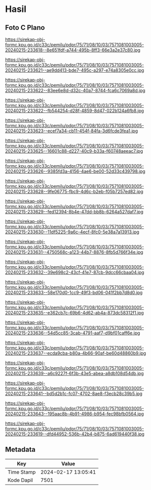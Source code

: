 # Hasil

## Foto C Plano

https://sirekap-obj-formc.kpu.go.id/c33c/pemilu/pdpr/75/71/08/10/03/7571081003005-20240215-233618--8e651fdf-a744-495b-8ff3-66e3a2e37c80.jpg

https://sirekap-obj-formc.kpu.go.id/c33c/pemilu/pdpr/75/71/08/10/03/7571081003005-20240215-233621--ae9dd413-bde7-495c-a297-e74a8305e0cc.jpg

https://sirekap-obj-formc.kpu.go.id/c33c/pemilu/pdpr/75/71/08/10/03/7571081003005-20240215-233622--83ee6e8d-d32c-40a7-8744-fca6c7069a8d.jpg

https://sirekap-obj-formc.kpu.go.id/c33c/pemilu/pdpr/75/71/08/10/03/7571081003005-20240215-233622--fb544254-d28f-4859-8d47-022b124a6fb8.jpg

https://sirekap-obj-formc.kpu.go.id/c33c/pemilu/pdpr/75/71/08/10/03/7571081003005-20240215-233623--ecef7a34-cb11-454f-84fa-3d6fcde3fea1.jpg

https://sirekap-obj-formc.kpu.go.id/c33c/pemilu/pdpr/75/71/08/10/03/7571081003005-20240215-233625--16601c88-d227-40c9-b33a-f60748aeeac7.jpg

https://sirekap-obj-formc.kpu.go.id/c33c/pemilu/pdpr/75/71/08/10/03/7571081003005-20240215-233626--9385fd3a-4156-4ae6-be00-52d33c439798.jpg

https://sirekap-obj-formc.kpu.go.id/c33c/pemilu/pdpr/75/71/08/10/03/7571081003005-20240215-233628--9fe06775-fbc9-4d6c-b2eb-f05b7257ed82.jpg

https://sirekap-obj-formc.kpu.go.id/c33c/pemilu/pdpr/75/71/08/10/03/7571081003005-20240215-233629--fed12394-8b4e-47dd-bb8b-6264a527daf7.jpg

https://sirekap-obj-formc.kpu.go.id/c33c/pemilu/pdpr/75/71/08/10/03/7571081003005-20240215-233630--11df5225-9a6c-4ecf-8fc0-5e38a7a13913.jpg

https://sirekap-obj-formc.kpu.go.id/c33c/pemilu/pdpr/75/71/08/10/03/7571081003005-20240215-233631--4750568c-a123-44b7-8876-8fb5d766f34e.jpg

https://sirekap-obj-formc.kpu.go.id/c33c/pemilu/pdpr/75/71/08/10/03/7571081003005-20240215-233632--39e698c2-43cf-41e7-87cb-9dcc66cbaa04.jpg

https://sirekap-obj-formc.kpu.go.id/c33c/pemilu/pdpr/75/71/08/10/03/7571081003005-20240215-233633--58e170d0-1cc9-49f3-bd06-041f2bb7d8d0.jpg

https://sirekap-obj-formc.kpu.go.id/c33c/pemilu/pdpr/75/71/08/10/03/7571081003005-20240215-233635--e362cb7c-69b6-4d62-ab4a-873dc58312f1.jpg

https://sirekap-obj-formc.kpu.go.id/c33c/pemilu/pdpr/75/71/08/10/03/7571081003005-20240215-233636--54d5cc85-3cab-4791-aaf7-d9bf01caff6e.jpg

https://sirekap-obj-formc.kpu.go.id/c33c/pemilu/pdpr/75/71/08/10/03/7571081003005-20240215-233637--ecda9cba-b80a-4b66-90af-be60d48860b9.jpg

https://sirekap-obj-formc.kpu.go.id/c33c/pemilu/pdpr/75/71/08/10/03/7571081003005-20240215-233639--a6c9227f-6f3b-43e5-abea-a8db108d54db.jpg

https://sirekap-obj-formc.kpu.go.id/c33c/pemilu/pdpr/75/71/08/10/03/7571081003005-20240215-233641--bd5d2b1c-fc07-4702-8ae8-f3ecb28c39b5.jpg

https://sirekap-obj-formc.kpu.go.id/c33c/pemilu/pdpr/75/71/08/10/03/7571081003005-20240215-233643--195aac8b-4b91-4986-b954-fec98bfb0564.jpg

https://sirekap-obj-formc.kpu.go.id/c33c/pemilu/pdpr/75/71/08/10/03/7571081003005-20240215-233619--dfd44952-536b-42b4-b875-6ad619440f38.jpg


## Metadata

| Key        | Value               |
| ---------- | ------------------- |
| Time Stamp | 2024-02-17 13:05:41 |
| Kode Dapil | 7501                |



